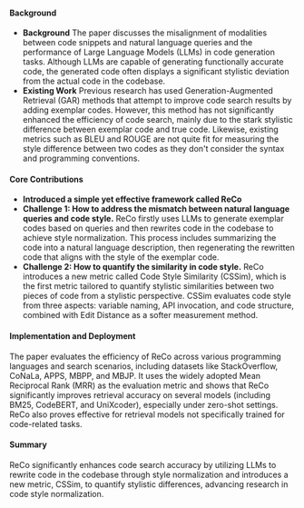 #### Background
- **Background**
The paper discusses the misalignment of modalities between code snippets and natural language queries and the performance of Large Language Models (LLMs) in code generation tasks. Although LLMs are capable of generating functionally accurate code, the generated code often displays a significant stylistic deviation from the actual code in the codebase.
- **Existing Work**
Previous research has used Generation-Augmented Retrieval (GAR) methods that attempt to improve code search results by adding exemplar codes. However, this method has not significantly enhanced the efficiency of code search, mainly due to the stark stylistic difference between exemplar code and true code. Likewise, existing metrics such as BLEU and ROUGE are not quite fit for measuring the style difference between two codes as they don't consider the syntax and programming conventions.
#### Core Contributions
  - **Introduced a simple yet effective framework called ReCo**
  - **Challenge 1: How to address the mismatch between natural language queries and code style.**
      ReCo firstly uses LLMs to generate exemplar codes based on queries and then rewrites code in the codebase to achieve style normalization. This process includes summarizing the code into a natural language description, then regenerating the rewritten code that aligns with the style of the exemplar code.
  - **Challenge 2: How to quantify the similarity in code style.**
      ReCo introduces a new metric called Code Style Similarity (CSSim), which is the first metric tailored to quantify stylistic similarities between two pieces of code from a stylistic perspective. CSSim evaluates code style from three aspects: variable naming, API invocation, and code structure, combined with Edit Distance as a softer measurement method.

#### Implementation and Deployment
The paper evaluates the efficiency of ReCo across various programming languages and search scenarios, including datasets like StackOverflow, CoNaLa, APPS, MBPP, and MBJP. It uses the widely adopted Mean Reciprocal Rank (MRR) as the evaluation metric and shows that ReCo significantly improves retrieval accuracy on several models (including BM25, CodeBERT, and UniXcoder), especially under zero-shot settings. ReCo also proves effective for retrieval models not specifically trained for code-related tasks.

#### Summary
ReCo significantly enhances code search accuracy by utilizing LLMs to rewrite code in the codebase through style normalization and introduces a new metric, CSSim, to quantify stylistic differences, advancing research in code style normalization.